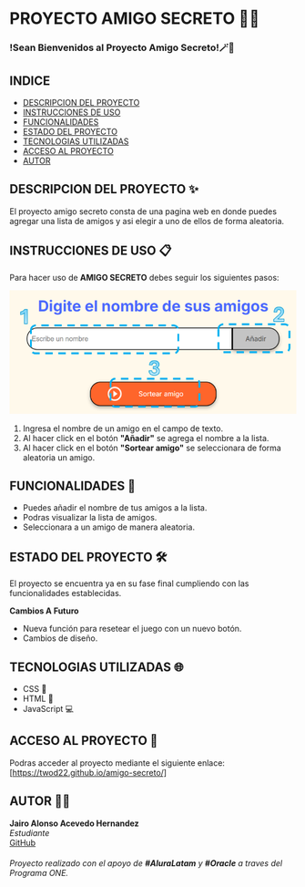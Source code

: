 # PROYECTO AMIGO SECRETO 🦹🎉

### !Sean Bienvenidos al Proyecto Amigo Secreto!🪄🎲

## INDICE

- [DESCRIPCION DEL PROYECTO](#descripcion-del-proyecto-)
- [INSTRUCCIONES DE USO](#instrucciones-de-uso-)
- [FUNCIONALIDADES](#funcionalidades-)
- [ESTADO DEL PROYECTO](#estado-del-proyecto-%EF%B8%8F)
- [TECNOLOGIAS UTILIZADAS](#tecnologias-utilizadas-)
- [ACCESO AL PROYECTO](#acceso-al-proyecto-)
- [AUTOR](#autor-)


## DESCRIPCION DEL PROYECTO ✨

El proyecto amigo secreto consta de una pagina web en donde puedes agregar una lista de amigos y asi elegir a uno de ellos de forma aleatoria.

## INSTRUCCIONES DE USO 📋

Para hacer uso de **AMIGO SECRETO** debes seguir los siguientes pasos: 

![Instrucciones del proyecto](assets/Instrucciones.png)

1. Ingresa el nombre de un amigo en el campo de texto.
2. Al hacer click en el botón **"Añadir"** se agrega el nombre a la lista.
3. Al hacer click en el botón **"Sortear amigo"** se seleccionara de forma aleatoria un amigo.

## FUNCIONALIDADES 📃

- Puedes añadir el nombre de tus amigos a la lista.
- Podras visualizar la lista de amigos.
- Seleccionara a un amigo de manera aleatoria.

## ESTADO DEL PROYECTO 🛠️

El proyecto se encuentra ya en su fase final cumpliendo con las funcionalidades establecidas.

**Cambios A Futuro**

- Nueva función para resetear el juego con un nuevo botón.
- Cambios de diseño.

## TECNOLOGIAS UTILIZADAS 🌐

- CSS 🎨
- HTML 📝
- JavaScript 💻

## ACCESO AL PROYECTO 🔗

Podras acceder al proyecto mediante el siguiente enlace: [https://twod22.github.io/amigo-secreto/]

## AUTOR 🧑‍💻 

**Jairo Alonso Acevedo Hernandez**  
*Estudiante*   
[GitHub](https://github.com/TWOD22)  
###### Proyecto realizado con el apoyo de **#AluraLatam** y **#Oracle** a traves del Programa ONE.
